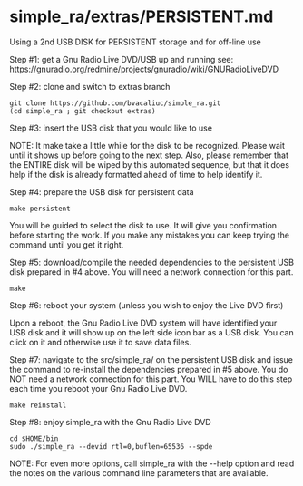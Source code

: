 # simple_ra/extras/PERSISTENT.md
Using a 2nd USB DISK for PERSISTENT storage and for off-line use

Step #1: get a Gnu Radio Live DVD/USB up and running
see: https://gnuradio.org/redmine/projects/gnuradio/wiki/GNURadioLiveDVD

Step #2: clone and switch to extras branch

```
git clone https://github.com/bvacaliuc/simple_ra.git
(cd simple_ra ; git checkout extras)
```

Step #3: insert the USB disk that you would like to use

NOTE: It make take a little while for the disk to be recognized.  Please wait until it shows up before going to the next step.  Also, please remember that the ENTIRE disk will be wiped by this automated sequence, but that it does help if the disk is already formatted ahead of time to help identify it.

Step #4: prepare the USB disk for persistent data

```
make persistent
```

You will be guided to select the disk to use.  It will give you confirmation before starting the work.  If you make any mistakes you can keep trying the command until you get it right.

Step #5: download/compile the needed dependencies to the persistent USB disk prepared in #4 above.  You will need a network connection for this part.

```
make
```

Step #6: reboot your system (unless you wish to enjoy the Live DVD first)

Upon a reboot, the Gnu Radio Live DVD system will have identified your USB disk and it will show up on the left side icon bar as a USB disk.  You can click on it and otherwise use it to save data files.

Step #7: navigate to the src/simple_ra/ on the persistent USB disk and issue the command to re-install the dependencies prepared in #5 above.  You do NOT need a network connection for this part.  You WILL have to do this step each time you reboot your Gnu Radio Live DVD.

```
make reinstall
```

Step #8: enjoy simple_ra with the Gnu Radio Live DVD

```
cd $HOME/bin
sudo ./simple_ra --devid rtl=0,buflen=65536 --spde
```

NOTE: For even more options, call simple_ra with the --help option and read the notes on the various command line parameters that are available.

